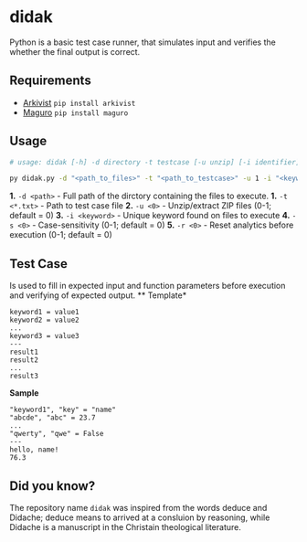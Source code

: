 # didak
Python is a basic test case runner, that simulates input and verifies the whether the final output is correct.

## Requirements
- [Arkivist](https://pypi.org/project/arkivist/) `pip install arkivist`
- [Maguro](https://pypi.org/project/maguro/) `pip install maguro`


## Usage
```bash
# usage: didak [-h] -d directory -t testcase [-u unzip] [-i identifier] [-s sensitive] [-r reset]

py didak.py -d "<path_to_files>" -t "<path_to_testcase>" -u 1 -i "<keyword>" -s 1 -r 1
```

**1.** `-d <path>` - Full path of the dirctory containing the files to execute.
**1.** `-t <*.txt>` - Path to test case file
**2.** `-u <0>` - Unzip/extract ZIP files (0-1; default = 0)
**3.** `-i <keyword>` - Unique keyword found on files to execute
**4.** `-s <0>` - Case-sensitivity (0-1; default = 0)
**5.** `-r <0>` - Reset analytics before execution (0-1; default = 0)

## Test Case
Is used to fill in expected input and function parameters before execution and verifying of expected output.
** Template*
```csv
keyword1 = value1
keyword2 = value2
...
keyword3 = value3
---
result1
result2
...
result3
```

**Sample**
```csv
"keyword1", "key" = "name"
"abcde", "abc" = 23.7
...
"qwerty", "qwe" = False
---
hello, name!
76.3
```

## Did you know?
The repository name `didak` was inspired from the words deduce and Didache; deduce means to arrived at a consluion by reasoning, while Didache is a manuscript in the Christain theological literature.
